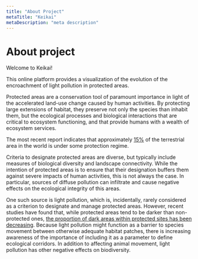 ```yaml
---
title: "About Project"
metaTitle: "Keikai"
metaDescription: "meta description"
---
```

# About project

Welcome to Keikai!

This online platform provides a visualization of the evolution of the encroachment of light pollution in protected areas.  

Protected areas are a conservation tool of paramount importance in light of the accelerated land-use change caused by human activities.  By protecting large extensions of habitat, they preserve not only the species than inhabit them, but the ecological processes and biological interactions that are critical to ecosystem functioning, and that provide humans with a wealth of ecosystem services.  

The most recent report indicates that approximately [15%](https://www.protectedplanet.net/en) of the terrestrial area in the world is under some protection regime.  

Criteria to designate protected areas are diverse, but typically include measures of biological diversity and landscape connectivity. While the intention of protected areas is to ensure that their designation buffers them against severe impacts of human activities, this is not always the case.  In particular, sources of diffuse pollution can infiltrate and cause negative effects on the ecological integrity of this areas.  

One such source is light pollution, which is, incidentally, rarely considered as a criterion to designate and manage protected areas.  However, recent studies have found that, while protected areas tend to be darker than non-protected ones, [the proportion of dark areas within protected sites has been decreasing](http://kevingaston.com/wp-content/uploads/2015/07/Gaston_et_al-2015-quantifying-erosion-of-natural-darkness-in-GPA.pdf).  Because light pollution might function as a barrier to species movement between otherwise adequate habitat patches, there is increasing awareness of the importance of including it as a parameter to define ecological corridors. In addition to affecting animal movement, light pollution has other negative effects on biodiversity.  

